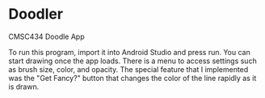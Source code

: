 # Doodler
CMSC434 Doodle App

To run this program, import it into Android Studio and press run. You can start drawing once the app loads. There is a menu to access settings such as brush size, color, and opacity. The special feature that I implemented was the "Get Fancy?" button that changes the color of the line rapidly as it is drawn.
